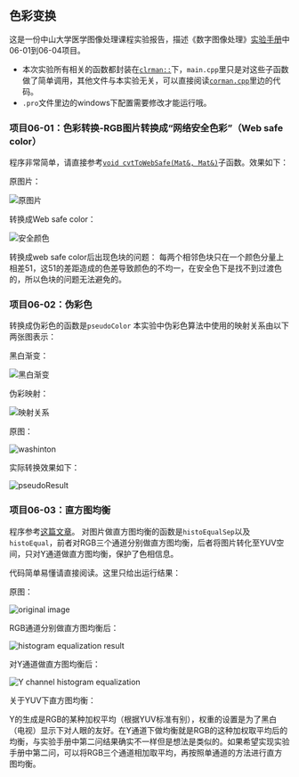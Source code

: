 ## 色彩变换

这是一份中山大学医学图像处理课程实验报告，描述《数字图像处理》[实验手册][lab]中06-01到06-04项目。

*   本次实验所有相关的函数都封装在[`clrman::`][clrman.cpp]下，`main.cpp`里只是对这些子函数做了简单调用，其他文件与本实验无关，可以直接阅读[`corman.cpp`][clrman.cpp]里边的代码。
*   `.pro`文件里边的windows下配置需要修改才能运行哦。

### 项目06-01：色彩转换-RGB图片转换成“网络安全色彩”（Web safe color）

程序非常简单，请直接参考[`void cvtToWebSafe(Mat&, Mat&)`][cvtToWebSafe]子函数。效果如下：

原图片：

![原图片](WebSafeTarget.png)

转换成Web safe color：

![安全颜色](WebSafeColorResult.png)

转换成web safe color后出现色块的问题：
每两个相邻色块只在一个颜色分量上相差51，这51的差距造成的色差导致颜色的不均一，在安全色下是找不到过渡色的，所以色块的问题无法避免的。

### 项目06-02：伪彩色
转换成伪彩色的函数是`pseudoColor`
本实验中伪彩色算法中使用的映射关系由以下两张图表示：

黑白渐变：

![黑白渐变](gradBW.png)

伪彩映射：

![映射关系](pseudoColorMap.png)

原图：

![washinton](washinton.png)

实际转换效果如下：

![pseudoResult](pseudoResult.png)

### 项目06-03：直方图均衡
程序参考[这篇文章](http://opencv-srf.blogspot.com/2013/08/histogram-equalization.html)。
对图片做直方图均衡的函数是`histoEqualSep`以及`histoEqual`，前者对RGB三个通道分别做直方图均衡，后者将图片转化至YUV空间，只对Y通道做直方图均衡，保护了色相信息。

代码简单易懂请直接阅读。这里只给出运行结果：

原图：

![original image](rgbImage.png)

RGB通道分别做直方图均衡后：

![histogram equalization result](histoResult.png)

对Y通道做直方图均衡后：

![Y channel histogram equalization](histoResult2.png)

关于YUV下直方图均衡：

Y的生成是RGB的某种加权平均（根据YUV标准有别），权重的设置是为了黑白（电视）显示下对人眼的友好。在Y通道下做均衡就是RGB的这种加权取平均后的均衡，与实验手册中第二问结果确实不一样但是想法是类似的。如果希望实现实验手册中第二问，可以将RGB三个通道相加取平均，再按照单通道的方法进行直方图均衡。

[clrman.cpp]:https://github.com/kkcocogogo/Color-Manipulation/blob/master/clrman.cpp
[lab]:https://onedrive.live.com/redir?resid=73E70F9DE102435A%212874
[cvtToWebSafe]:https://github.com/kkcocogogo/Basic-Color-Manipulation/blob/master/cvtToWebSafe.cpp

